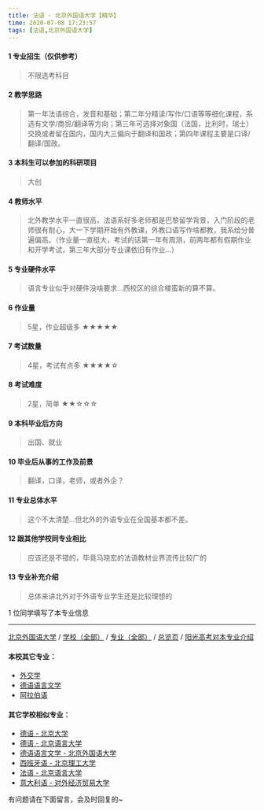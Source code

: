 ```yaml
---
title: 法语 - 北京外国语大学【精华】
time: 2020-07-08 17:23:57
tags: [法语,北京外国语大学]
---
```

#### 1 专业招生（仅供参考）  
> 不限选考科目 


#### 2 教学思路
> 第一年法语综合，发音和基础；第二年分精读/写作/口语等等细化课程，系选有文学/商贸/翻译等方向；第三年可选择对象国（法国，比利时，瑞士）交换或者留在国内，国内大三偏向于翻译和国政；第四年课程主要是口译/翻译/国政。


#### 3 本科生可以参加的科研项目
> 大创


#### 4 教师水平
> 北外教学水平一直很高，法语系好多老师都是巴黎留学背景，入门阶段的老师很有耐心，大一下学期开始有外教课，外教口语写作啥都教，我系给分普遍偏高。（作业量一直挺大，考试的话第一年有周测，前两年都有假期作业和开学考试，第三年大部分专业课依旧有作业…）


#### 5 专业硬件水平
> 语言专业似乎对硬件没啥要求…西校区的综合楼蛮新的算不算。


#### 6 作业量
> 5星，作业超级多
★★★★★


#### 7 考试数量
> 4星，考试有点多
★★★★☆


#### 8 考试难度
> 2星，简单
★★☆☆☆


#### 9 本科毕业后方向
> 出国、就业


#### 10 毕业后从事的工作及前景
> 翻译，口译，老师，或者外企？


#### 11 专业总体水平
> 这个不太清楚…但北外的外语专业在全国基本都不差。


#### 12 跟其他学校同专业相比
> 应该还是不错的，毕竟马晓宏的法语教材业界流传比较广的


#### 13 专业补充介绍
> 总体来讲北外对于外语专业学生还是比较理想的

1 位同学填写了本专业信息
***
[北京外国语大学](http://www.jianshu.com/p/0bf7f459db46) / [学校（全部）](http://www.jianshu.com/p/3efa6bcca419) / [专业（全部）](http://www.jianshu.com/p/2d4c6d3552c2) / [总览页](http://www.jianshu.com/p/445daeb4fa00) / [阳光高考对本专业介绍](http://gaokao.chsi.com.cn/sch/zyk/view.do?schId=73394614&specId=73383495)
#### 本校其它专业：
- [外交学](http://www.jianshu.com/p/1fd62a7bd5ad)
- [德语语言文学](http://www.jianshu.com/p/fe641906d789)
- [阿拉伯语](http://www.jianshu.com/p/9b03fdebe75d)

#### 其它学校相似专业：
- [德语 - 北京大学](http://www.jianshu.com/p/8156427c0203)
- [德语 - 北京语言大学](http://www.jianshu.com/p/64a1801b0d5a)
- [德语语言文学 - 北京外国语大学](http://www.jianshu.com/p/fe641906d789)
- [西班牙语 - 北京理工大学](http://www.jianshu.com/p/e0901a0de766)
- [法语 - 北京语言大学](http://www.jianshu.com/p/1ca0158bb953)
- [意大利语 - 对外经济贸易大学](http://www.jianshu.com/p/08a3917b473c)


有问题请在下面留言，会及时回复的~
